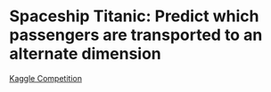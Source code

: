 # Spaceship Titanic: Predict which passengers are transported to an alternate dimension
[Kaggle Competition](https://www.kaggle.com/competitions/spaceship-titanic/overview) 

